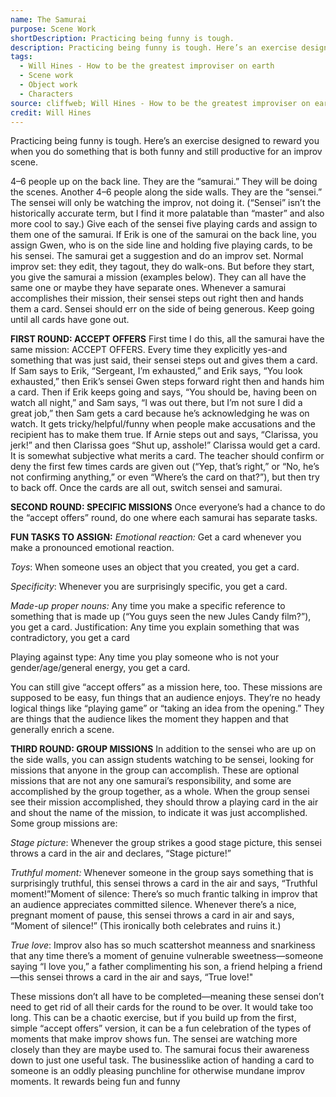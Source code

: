 ```yaml
---
name: The Samurai
purpose: Scene Work
shortDescription: Practicing being funny is tough.
description: Practicing being funny is tough. Here’s an exercise designed to reward you when you do something that is both funny and still productive for an improv scene.
tags:
  - Will Hines - How to be the greatest improviser on earth
  - Scene work
  - Object work
  - Characters
source: cliffweb; Will Hines - How to be the greatest improviser on earth
credit: Will Hines
---
```


Practicing being funny is tough. Here’s an exercise designed to reward you when you do something that is both funny and still productive for an improv scene.

4–6 people up on the back line. They are the “samurai.” They will be doing the scenes.
Another 4–6 people along the side walls. They are the “sensei.” The sensei will only be watching the improv, not doing it. (“Sensei” isn’t the historically accurate term, but I find it more palatable than “master” and also more cool to say.)
Give each of the sensei five playing cards and assign to them one of the samurai.
If Erik is one of the samurai on the back line, you assign Gwen, who is on the side line and holding five playing cards, to be his sensei.
The samurai get a suggestion and do an improv set. Normal improv set: they edit, they tagout, they do walk-ons.
But before they start, you give the samurai a mission (examples below). They can all have the same one or maybe they have separate ones. Whenever a samurai accomplishes their mission, their sensei steps out right then and hands them a card.
Sensei should err on the side of being generous.
Keep going until all cards have gone out.

**FIRST ROUND: ACCEPT OFFERS**
First time I do this, all the samurai have the same mission: ACCEPT OFFERS. Every time they explicitly yes-and something that was just said, their sensei steps out and gives them a card.
If Sam says to Erik, “Sergeant, I’m exhausted,” and Erik says, “You look exhausted,” then Erik’s sensei Gwen steps forward right then and hands him a card.
Then if Erik keeps going and says, “You should be, having been on watch all night,” and Sam says, “I was out there, but I’m not sure I did a great job,” then Sam gets a card because he’s acknowledging he was on watch.
It gets tricky/helpful/funny when people make accusations and the recipient has to make them true.
If Arnie steps out and says, “Clarissa, you jerk!” and then Clarissa goes “Shut up, asshole!”
Clarissa would get a card.
It is somewhat subjective what merits a card. The teacher should confirm or deny the first few times cards are given out (“Yep, that’s right,” or “No, he’s not confirming anything,” or even “Where’s the card on that?”), but then try to back off.
Once the cards are all out, switch sensei and samurai.

**SECOND ROUND: SPECIFIC MISSIONS**
Once everyone’s had a chance to do the “accept offers” round, do one where each samurai has separate tasks.

**FUN TASKS TO ASSIGN:**
_Emotional reaction:_ Get a card whenever you make a pronounced emotional reaction.

_Toys_: When someone uses an object that you created, you get a card.

_Specificity_: Whenever you are surprisingly specific, you get a card.

_Made-up proper nouns:_ Any time you make a specific reference to something that is made up (“You guys seen the new Jules Candy film?”), you get a card. Justification: Any time you explain something that was contradictory, you get a card

Playing against type: Any time you play someone who is not your gender/age/general energy, you get a card.

You can still give “accept offers” as a mission here, too.
These missions are supposed to be easy, fun things that an audience enjoys. They’re no heady logical things like “playing game” or “taking an idea from the opening.” They are things that the audience likes the moment they happen and that generally enrich a scene.

**THIRD ROUND: GROUP MISSIONS**
In addition to the sensei who are up on the side walls, you can assign students watching to be sensei, looking for missions that anyone in the group can accomplish. These are optional missions that are not any one samurai’s responsibility, and some are accomplished by the group together, as a whole.
When the group sensei see their mission accomplished, they should throw a playing card in the air and shout the name of the mission, to indicate it was just accomplished. Some group missions are:

_Stage picture_: Whenever the group strikes a good stage picture, this sensei throws a card in the air and declares, “Stage picture!”

_Truthful moment:_ Whenever someone in the group says something that is surprisingly truthful, this sensei throws a card in the air and says, “Truthful moment!”Moment of silence: There’s so much frantic talking in improv that an audience appreciates committed silence. Whenever there’s a nice, pregnant moment of pause, this sensei throws a card in air and says, “Moment of silence!” (This ironically both celebrates and ruins it.)

_True love_: Improv also has so much scattershot meanness and snarkiness that any time there’s a moment of genuine vulnerable sweetness—someone saying “I love you,” a father complimenting his son, a friend helping a friend—this sensei throws a card in the air and says, “True love!"

These missions don’t all have to be completed—meaning these sensei don’t need to get rid of all their cards for the round to be over. It would take too long.
This can be a chaotic exercise, but if you build up from the first, simple “accept offers” version, it can be a fun celebration of the types of moments that make improv shows fun.
The sensei are watching more closely than they are maybe used to.
The samurai focus their awareness down to just one useful task.
The businesslike action of handing a card to someone is an oddly pleasing punchline for otherwise mundane improv moments.
It rewards being fun and funny
